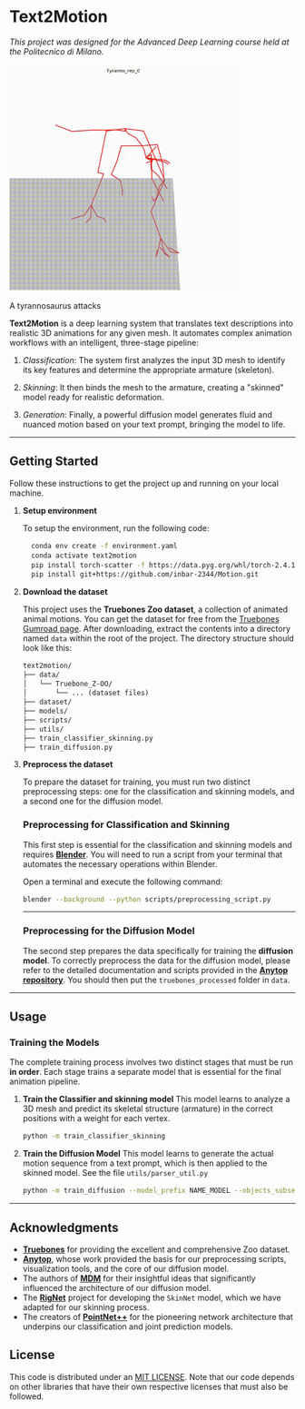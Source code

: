# Text2Motion
*This project was designed for the Advanced Deep Learning course held at the Politecnico di Milano.*

<img src="assets/tyranno_attacks.gif" width="400"/>

A tyrannosaurus attacks

**Text2Motion** is a deep learning system that translates text descriptions into realistic 3D animations for any given mesh. It automates complex animation workflows with an intelligent, three-stage pipeline:

1. *Classification*: The system first analyzes the input 3D mesh to identify its key features and determine the appropriate armature (skeleton).

2. *Skinning*: It then binds the mesh to the armature, creating a "skinned" model ready for realistic deformation.

3. *Generation*: Finally, a powerful diffusion model generates fluid and nuanced motion based on your text prompt, bringing the model to life.

-----

## Getting Started

Follow these instructions to get the project up and running on your local machine.

1. **Setup environment**

    To setup the environment, run the following code:

    ```bash
      conda env create -f environment.yaml
      conda activate text2motion
      pip install torch-scatter -f https://data.pyg.org/whl/torch-2.4.1+cu121.html
      pip install git+https://github.com/inbar-2344/Motion.git
    ```
2. **Download the dataset**

   This project uses the **Truebones Zoo dataset**, a collection of animated animal motions. You can get the dataset for free from the [Truebones Gumroad page](https://truebones.gumroad.com/l/skZMC).
   After downloading, extract the contents into a directory named `data` within the root of the project. The directory structure should look like this:

   ```
   text2motion/
   ├── data/
   │   └── Truebone_Z-OO/
   │       └── ... (dataset files)
   ├── dataset/
   ├── models/
   ├── scripts/
   ├── utils/
   ├── train_classifier_skinning.py
   ├── train_diffusion.py
   ```

3. **Preprocess the dataset**

   To prepare the dataset for training, you must run two distinct preprocessing steps: one for the classification and skinning models, and a second one for the diffusion model.

   ### Preprocessing for Classification and Skinning

   This first step is essential for the classification and skinning models and requires **[Blender](https://www.blender.org/download/)**. You will need to run a script from your terminal that automates the necessary operations within Blender.

   Open a terminal and execute the following command:

   ```bash
   blender --background --python scripts/preprocessing_script.py
   ```

   -----

   ### Preprocessing for the Diffusion Model

   The second step prepares the data specifically for training the **diffusion model**. To correctly preprocess the data for the diffusion model, please refer to the detailed documentation and scripts provided in the **[Anytop repository](https://www.google.com/search?q=https.anytop2025.github.io/Anytop-page/)**. You should then put the `truebones_processed` folder in `data`.
-----

## Usage

### Training the Models

The complete training process involves two distinct stages that must be run **in order**. Each stage trains a separate model that is essential for the final animation pipeline.

1.  **Train the Classifier and skinning model**
    This model learns to analyze a 3D mesh and predict its skeletal structure (armature) in the correct positions with a weight for each vertex.

    ```bash
    python -m train_classifier_skinning
    ```

3.  **Train the Diffusion Model**
    This model learns to generate the actual motion sequence from a text prompt, which is then applied to the skinned model. See the file `utils/parser_util.py`

    ```bash
    python -m train_diffusion --model_prefix NAME_MODEL --objects_subset bipeds --lambda_geo 1.0 --overwrite --balanced
    ```

-----

## Acknowledgments

* **[Truebones](https://truebones.gumroad.com/)** for providing the excellent and comprehensive Zoo dataset.
* **[Anytop](https://anytop2025.github.io/Anytop-page/)**, whose work provided the basis for our preprocessing scripts, visualization tools, and the core of our diffusion model.
* The authors of **[MDM](https://guytevet.github.io/mdm-page/)** for their insightful ideas that significantly influenced the architecture of our diffusion model.
* The **[RigNet](https://zhan-xu.github.io/rig-net/)** project for developing the `SkinNet` model, which we have adapted for our skinning process.
* The creators of **[PointNet++](https://arxiv.org/abs/1706.02413)** for the pioneering network architecture that underpins our classification and joint prediction models.

## License
This code is distributed under an [MIT LICENSE](LICENSE).
Note that our code depends on other libraries that have their own respective licenses that must also be followed.
